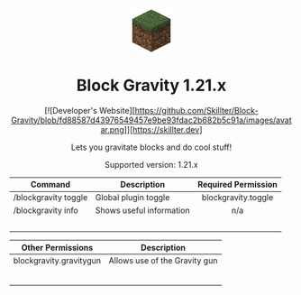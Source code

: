 <div align="center">

<img src="images/Grass_Block.png" alt="Minecraft Icon" width="15%" height="15%">

# Block Gravity 1.21.x

[![Developer's Website][https://github.com/Skillter/Block-Gravity/blob/fd88587d43976549457e9be93fdac2b682b5c91a/images/avatar.png]][https://skillter.dev]


Lets you gravitate blocks and do cool stuff!

Supported version: 1.21.x


| Command                                       |                 Description                   |          Required Permission         | 
| --------------------------------------------- | --------------------------------------------- | :----------------------------------: | 
| /blockgravity toggle                          |             Global plugin toggle              |          blockgravity.toggle         |  
| /blockgravity info                            |           Shows useful information            |                  n/a                 | 
|                                               |                                               |                                      |  
|                                               |                                               |                                      |  
|                                               |                                               |                                      | 
|                                               |                                               |                                      | 
|                                               |                                               |                                      | 

| Other Permissions                             |                  Description                  |
| --------------------------------------------- | --------------------------------------------- |
| blockgravity.gravitygun                       |         Allows use of the Gravity gun         |         
|                                               |                                               |
|                                               |                                               | 
|                                               |                                               |
|                                               |                                               |
|                                               |                                               |
|                                               |                                               |
